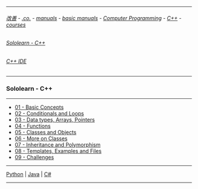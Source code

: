 
---

###### [改善](https://github.com/ttltrk/0C/blob/master/README.MD) - [.co.](https://github.com/ttltrk/PRG/blob/master/CODING.MD) - [manuals](https://github.com/ttltrk/PRG/blob/master/MAN.MD) - [basic manuals](https://github.com/ttltrk/PRG/blob/master/MANUALS.MD) - [Computer Programming](https://github.com/ttltrk/PRG/blob/master/C/DOC/CP/CP.MD) - [C++](https://github.com/ttltrk/PRG/blob/master/C/DOC/CPP/CPP.MD) - [courses](https://github.com/ttltrk/PRG/blob/master/C/DOC/CPP/COURSES/COURSES.MD)

###### [Sololearn - C++](https://www.sololearn.com/Play/CPlusPlus)

###### [C++ IDE](https://www.tutorialspoint.com/compile_cpp_online.php)

---

### Sololearn - C++

---

* [01 - Basic Concepts]()
* [02 - Conditionals and Loops]()
* [03 - Data types, Arrays, Pointers]()
* [04 - Functions]()
* [05 - Classes and Objects]()
* [06 - More on Classes]()
* [07 - Inheritance and Polymorphism]()
* [08 - Templates, Examples and Files]()
* [09 - Challenges]()

---

[Python](https://github.com/ttltrk/PRG/blob/master/PY/DOC/SOLOLEARN_PY.MD) |
[Java](https://github.com/ttltrk/PRG/blob/master/JAVA/DOC/SL/SL.MD) |
[C#](https://github.com/ttltrk/PRG/blob/master/C/DOC/CS/COURSES/SOLOLEARN/SOLOLEARN.MD)

---
